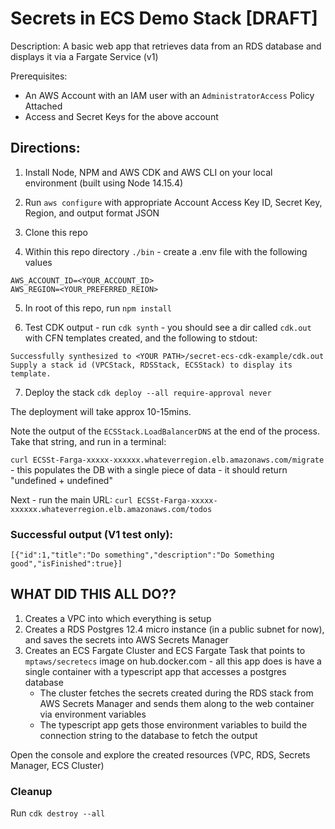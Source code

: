 # Secrets in ECS Demo Stack [DRAFT]

Description: A basic web app that retrieves data from an RDS database and displays it via a Fargate Service (v1)

Prerequisites:
* An AWS Account with an IAM user with an `AdministratorAccess` Policy Attached
* Access and Secret Keys for the above account

## Directions:
1) Install Node, NPM and AWS CDK and AWS CLI on your local environment (built using Node 14.15.4)

2) Run `aws configure` with appropriate Account Access Key ID, Secret Key, Region, and output format JSON

3) Clone this repo

4) Within this repo directory `./bin` - create a .env file with the following values
```
AWS_ACCOUNT_ID=<YOUR_ACCOUNT_ID>
AWS_REGION=<YOUR_PREFERRED_REION>
```

5) In root of this repo, run `npm install`

6) Test CDK output - run `cdk synth` - you should see a dir called `cdk.out` with CFN templates created, and the following to stdout:
```
Successfully synthesized to <YOUR PATH>/secret-ecs-cdk-example/cdk.out
Supply a stack id (VPCStack, RDSStack, ECSStack) to display its template.
```

7) Deploy the stack `cdk deploy --all require-approval never`

The deployment will take approx 10-15mins. 

Note the output of the `ECSStack.LoadBalancerDNS` at the end of the process.   Take that string, and run in a terminal:

`curl ECSSt-Farga-xxxxx-xxxxxx.whateverregion.elb.amazonaws.com/migrate` - this populates the DB with a single piece of data - it should return "undefined + undefined"

Next - run the main URL:
`curl ECSSt-Farga-xxxxx-xxxxxx.whateverregion.elb.amazonaws.com/todos`


### Successful output (V1 test only):
```
[{"id":1,"title":"Do something","description":"Do Something good","isFinished":true}]
```

## WHAT DID THIS ALL DO??

1) Creates a VPC into which everything is setup
2) Creates a RDS Postgres 12.4 micro instance (in a public subnet for now), and saves the secrets into AWS Secrets Manager
3) Creates an ECS Fargate Cluster and ECS Fargate Task that points to `mptaws/secretecs` image on hub.docker.com - all this app does is have a single container with a typescript app that accesses a postgres database
    * The cluster fetches the secrets created during the RDS stack from AWS Secrets Manager and sends them along to the web container via environment variables
    * The typescript app gets those environment variables to build the connection string to the database to fetch the output

Open the console and explore the created resources (VPC, RDS, Secrets Manager, ECS Cluster)

### Cleanup

Run `cdk destroy --all`